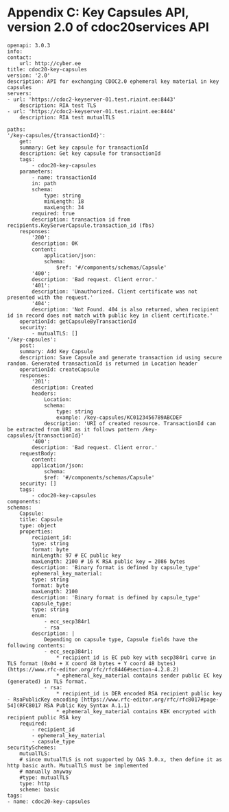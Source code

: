 # Appendix C: Key Capsules API, version 2.0 of cdoc20services API

    openapi: 3.0.3
    info:
    contact:
        url: http://cyber.ee
    title: cdoc20-key-capsules
    version: '2.0'
    description: API for exchanging CDOC2.0 ephemeral key material in key capsules
    servers:
    - url: 'https://cdoc2-keyserver-01.test.riaint.ee:8443'
        description: RIA test TLS
    - url: 'https://cdoc2-keyserver-01.test.riaint.ee:8444'
        description: RIA test mutualTLS

    paths:
    '/key-capsules/{transactionId}':
        get:
        summary: Get key capsule for transactionId
        description: Get key capsule for transactionId
        tags:
            - cdoc20-key-capsules
        parameters:
            - name: transactionId
            in: path
            schema:
                type: string
                minLength: 18
                maxLength: 34
            required: true
            description: transaction id from recipients.KeyServerCapsule.transaction_id (fbs)
        responses:
            '200':
            description: OK
            content:
                application/json:
                schema:
                    $ref: '#/components/schemas/Capsule'
            '400':
            description: 'Bad request. Client error.'
            '401':
            description: 'Unauthorized. Client certificate was not presented with the request.'
            '404':
            description: 'Not Found. 404 is also returned, when recipient id in record does not match with public key in client certificate.'
        operationId: getCapsuleByTransactionId
        security:
            - mutualTLS: []
    '/key-capsules':
        post:
        summary: Add Key Capsule
        description: Save Capsule and generate transaction id using secure random. Generated transactionId is returned in Location header
        operationId: createCapsule
        responses:
            '201':
            description: Created
            headers:
                Location:
                schema:
                    type: string
                    example: /key-capsules/KC0123456789ABCDEF
                description: 'URI of created resource. TransactionId can be extracted from URI as it follows pattern /key-capsules/{transactionId}'
            '400':
            description: 'Bad request. Client error.'
        requestBody:
            content:
            application/json:
                schema:
                $ref: '#/components/schemas/Capsule'
        security: []
        tags:
            - cdoc20-key-capsules
    components:
    schemas:
        Capsule:
        title: Capsule
        type: object
        properties:
            recipient_id:
            type: string
            format: byte
            minLength: 97 # EC public key
            maxLength: 2100 # 16 K RSA public key = 2086 bytes
            description: 'Binary format is defined by capsule_type'
            ephemeral_key_material:
            type: string
            format: byte
            maxLength: 2100
            description: 'Binary format is defined by capsule_type'
            capsule_type:
            type: string
            enum:
                - ecc_secp384r1
                - rsa
            description: |
                Depending on capsule type, Capsule fields have the following contents:
                - ecc_secp384r1:
                    * recipient_id is EC pub key with secp384r1 curve in TLS format (0x04 + X coord 48 bytes + Y coord 48 bytes) (https://www.rfc-editor.org/rfc/rfc8446#section-4.2.8.2)
                    * ephemeral_key_material contains sender public EC key (generated) in TLS format.
                - rsa:
                    * recipient_id is DER encoded RSA recipient public key - RsaPublicKey encoding [https://www.rfc-editor.org/rfc/rfc8017#page-54](RFC8017 RSA Public Key Syntax A.1.1)
                    * ephemeral_key_material contains KEK encrypted with recipient public RSA key
        required:
            - recipient_id
            - ephemeral_key_material
            - capsule_type
    securitySchemes:
        mutualTLS:
        # since mutualTLS is not supported by OAS 3.0.x, then define it as http basic auth. MutualTLS must be implemented
        # manually anyway
        #type: mutualTLS
        type: http
        scheme: basic
    tags:
    - name: cdoc20-key-capsules